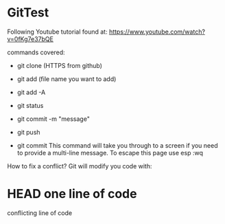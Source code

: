 # GitTest
Following Youtube tutorial found at: https://www.youtube.com/watch?v=0fKg7e37bQE

commands covered:
- git clone (HTTPS from github)
- git add (file name you want to add)
- git add -A
- git status 
- git commit -m "message"
- git push 

- git commit 
This command will take you through to a screen if you need to provide 
a multi-line message. To escape this page use esp :wq


How to fix a conflict?
Git will modify you code with: 

HEAD 
one line of code
===========
conflicting line of code
>>>>>>>>>>>> 